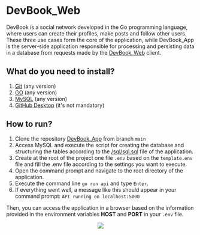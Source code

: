 # DevBook_Web

DevBook is a social network developed in the Go programming language, where users can create their profiles, make posts and follow other users. These three use cases form the core of the application, while DevBook_App is the server-side application responsible for processing and persisting data in a database from requests made by the [DevBook_Web](https://github.com/CarlosCezarDeSouzaGuaraldo/DevBook_Web) client.

## What do you need to install?

1. [Git](https://git-scm.com/) (any version)
2. [GO](https://go.dev/) (any version)
3. [MySQL](https://www.mysql.com/) (any version)
4. [GitHub Desktop](https://desktop.github.com/) (it's not mandatory)

## How to run?

1. Clone the repository [DevBook_App](https://github.com/CarlosCezarDeSouzaGuaraldo/DevBook_App) from branch ```main```
2. Access MySQL and execute the script for creating the database and structuring the tables according to the [/sql/sql.sql](/sql/sql.sql) file of the application.
3. Create at the root of the project one file ```.env``` based on the ```template.env``` file and fill the .env file according to the settings you want to execute.
4. Open the command prompt and navigate to the root directory of the application.
5. Execute the command line ```go run api``` and type ```Enter```.
6. If everything went well, a message like this should appear in your command prompt: ```API running on localhost:5000```

Then, you can access the application in a browser based on the information provided in the environment variables **HOST** and **PORT** in your ```.env``` file.

<div align="center">
 <img src="https://user-images.githubusercontent.com/66181262/231670408-4f0d96ec-eb09-4526-a8dc-c66dae28b655.jpg" />
</div>
